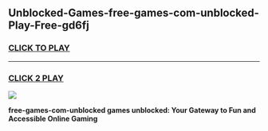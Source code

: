 
## Unblocked-Games-free-games-com-unblocked-Play-Free-gd6fj
<h3>
<a href="https://premium76.site?title=free-games-com-unblocked&ref=09A">CLICK TO PLAY</a></h3>
<hr>

<h3>
<a href="https://premium76.site?title=free-games-com-unblocked&ref=09A">CLICK 2 PLAY</a>
  
</h3>

<a href="https://premium76.site?title=free-games-com-unblocked&ref=09A"><img src="https://clearcache.store/games.png"></a>


**free-games-com-unblocked games unblocked: Your Gateway to Fun and Accessible Online Gaming**
